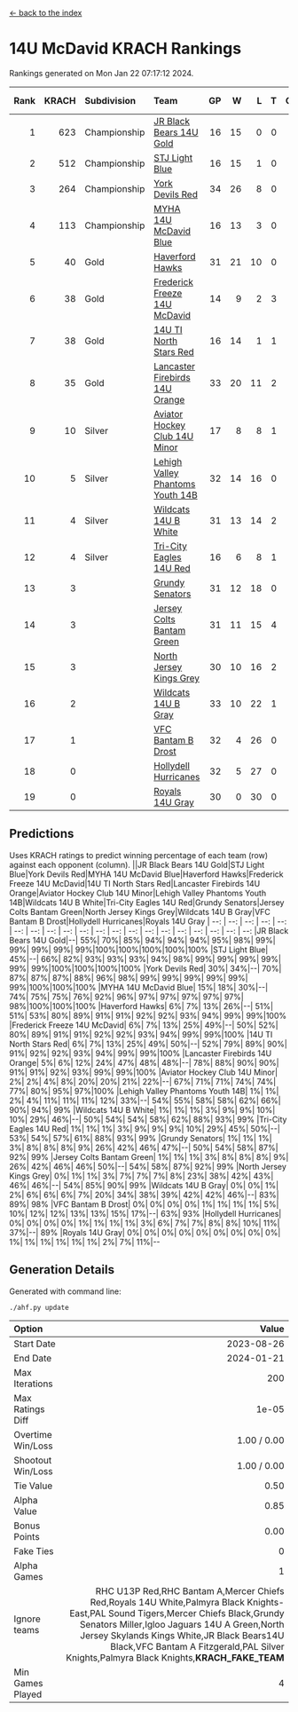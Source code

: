 [<- back to the index](readme.md)
# 14U McDavid KRACH Rankings
Rankings generated on Mon Jan 22 07:17:12 2024.

Rank|KRACH|Subdivision|Team|GP|W|L|T|OTW|OTL|SoS|Exp Wins|Win Diff
---:|---:|:---|:---|---:|---:|---:|---:|---:|---:|---:|---:|---:
1|623|Championship|[JR Black Bears 14U Gold](https://gamesheetstats.com/seasons/3659/teams/140633/schedule)|16|15|0|0|1|0|7|16.8|-0.0
2|512|Championship|[STJ Light Blue](https://gamesheetstats.com/seasons/3659/teams/140639/schedule)|16|15|1|0|0|0|46|15.8|-0.0
3|264|Championship|[York Devils Red](https://gamesheetstats.com/seasons/3659/teams/140644/schedule)|34|26|8|0|0|0|370|26.8|-0.0
4|113|Championship|[MYHA 14U McDavid Blue](https://gamesheetstats.com/seasons/3659/teams/140636/schedule)|16|13|3|0|0|0|46|13.9|0.0
5|40|Gold|[Haverford Hawks](https://gamesheetstats.com/seasons/3659/teams/140630/schedule)|31|21|10|0|0|0|93|21.9|0.0
6|38|Gold|[Frederick Freeze 14U McDavid](https://gamesheetstats.com/seasons/3659/teams/140628/schedule)|14|9|2|3|0|0|44|11.4|0.0
7|38|Gold|[14U TI North Stars Red](https://gamesheetstats.com/seasons/3659/teams/140626/schedule)|16|14|1|1|0|0|6|15.4|0.0
8|35|Gold|[Lancaster Firebirds 14U Orange](https://gamesheetstats.com/seasons/3659/teams/140634/schedule)|33|20|11|2|0|0|97|21.9|0.0
9|10|Silver|[Aviator Hockey Club 14U Minor](https://gamesheetstats.com/seasons/3659/teams/140627/schedule)|17|8|8|1|0|0|115|9.4|0.0
10|5|Silver|[Lehigh Valley Phantoms Youth 14B](https://gamesheetstats.com/seasons/3659/teams/140635/schedule)|32|14|16|0|1|1|56|15.9|0.0
11|4|Silver|[Wildcats 14U B White](https://gamesheetstats.com/seasons/3659/teams/140643/schedule)|31|13|14|2|1|1|40|15.9|0.0
12|4|Silver|[Tri-City Eagles 14U Red](https://gamesheetstats.com/seasons/3659/teams/140640/schedule)|16|6|8|1|1|0|56|8.4|0.0
13|3||[Grundy Senators](https://gamesheetstats.com/seasons/3659/teams/140629/schedule)|31|12|18|0|0|1|116|12.9|0.0
14|3||[Jersey Colts Bantam Green](https://gamesheetstats.com/seasons/3659/teams/140632/schedule)|31|11|15|4|1|0|25|14.9|0.0
15|3||[North Jersey Kings Grey](https://gamesheetstats.com/seasons/3659/teams/140637/schedule)|30|10|16|2|1|1|31|12.9|0.0
16|2||[Wildcats 14U B Gray](https://gamesheetstats.com/seasons/3659/teams/140642/schedule)|33|10|22|1|0|0|39|11.4|0.0
17|1||[VFC Bantam B Drost](https://gamesheetstats.com/seasons/3659/teams/140641/schedule)|32|4|26|0|0|2|127|4.9|0.0
18|0||[Hollydell Hurricanes](https://gamesheetstats.com/seasons/3659/teams/140631/schedule)|32|5|27|0|0|0|22|5.9|0.0
19|0||[Royals 14U Gray](https://gamesheetstats.com/seasons/3659/teams/140638/schedule)|30|0|30|0|0|0|71|0.9|0.0

## Predictions
Uses KRACH ratings to predict winning percentage of each team (row) against each opponent (column).
||JR Black Bears 14U Gold|STJ Light Blue|York Devils Red|MYHA 14U McDavid Blue|Haverford Hawks|Frederick Freeze 14U McDavid|14U TI North Stars Red|Lancaster Firebirds 14U Orange|Aviator Hockey Club 14U Minor|Lehigh Valley Phantoms Youth 14B|Wildcats 14U B White|Tri-City Eagles 14U Red|Grundy Senators|Jersey Colts Bantam Green|North Jersey Kings Grey|Wildcats 14U B Gray|VFC Bantam B Drost|Hollydell Hurricanes|Royals 14U Gray
| --: | --: | --: | --: | --: | --: | --: | --: | --: | --: | --: | --: | --: | --: | --: | --: | --: | --: | --: | --: 
|JR Black Bears 14U Gold|--| 55%| 70%| 85%| 94%| 94%| 94%| 95%| 98%| 99%| 99%| 99%| 99%| 99%|100%|100%|100%|100%|100%
|STJ Light Blue| 45%|--| 66%| 82%| 93%| 93%| 93%| 94%| 98%| 99%| 99%| 99%| 99%| 99%| 99%|100%|100%|100%|100%
|York Devils Red| 30%| 34%|--| 70%| 87%| 87%| 87%| 88%| 96%| 98%| 99%| 99%| 99%| 99%| 99%| 99%|100%|100%|100%
|MYHA 14U McDavid Blue| 15%| 18%| 30%|--| 74%| 75%| 75%| 76%| 92%| 96%| 97%| 97%| 97%| 97%| 97%| 98%|100%|100%|100%
|Haverford Hawks|  6%|  7%| 13%| 26%|--| 51%| 51%| 53%| 80%| 89%| 91%| 91%| 92%| 92%| 93%| 94%| 99%| 99%|100%
|Frederick Freeze 14U McDavid|  6%|  7%| 13%| 25%| 49%|--| 50%| 52%| 80%| 89%| 91%| 91%| 92%| 92%| 93%| 94%| 99%| 99%|100%
|14U TI North Stars Red|  6%|  7%| 13%| 25%| 49%| 50%|--| 52%| 79%| 89%| 90%| 91%| 92%| 92%| 93%| 94%| 99%| 99%|100%
|Lancaster Firebirds 14U Orange|  5%|  6%| 12%| 24%| 47%| 48%| 48%|--| 78%| 88%| 90%| 90%| 91%| 91%| 92%| 93%| 99%| 99%|100%
|Aviator Hockey Club 14U Minor|  2%|  2%|  4%|  8%| 20%| 20%| 21%| 22%|--| 67%| 71%| 71%| 74%| 74%| 77%| 80%| 95%| 97%|100%
|Lehigh Valley Phantoms Youth 14B|  1%|  1%|  2%|  4%| 11%| 11%| 11%| 12%| 33%|--| 54%| 55%| 58%| 58%| 62%| 66%| 90%| 94%| 99%
|Wildcats 14U B White|  1%|  1%|  1%|  3%|  9%|  9%| 10%| 10%| 29%| 46%|--| 50%| 54%| 54%| 58%| 62%| 88%| 93%| 99%
|Tri-City Eagles 14U Red|  1%|  1%|  1%|  3%|  9%|  9%|  9%| 10%| 29%| 45%| 50%|--| 53%| 54%| 57%| 61%| 88%| 93%| 99%
|Grundy Senators|  1%|  1%|  1%|  3%|  8%|  8%|  8%|  9%| 26%| 42%| 46%| 47%|--| 50%| 54%| 58%| 87%| 92%| 99%
|Jersey Colts Bantam Green|  1%|  1%|  1%|  3%|  8%|  8%|  8%|  9%| 26%| 42%| 46%| 46%| 50%|--| 54%| 58%| 87%| 92%| 99%
|North Jersey Kings Grey|  0%|  1%|  1%|  3%|  7%|  7%|  7%|  8%| 23%| 38%| 42%| 43%| 46%| 46%|--| 54%| 85%| 90%| 99%
|Wildcats 14U B Gray|  0%|  0%|  1%|  2%|  6%|  6%|  6%|  7%| 20%| 34%| 38%| 39%| 42%| 42%| 46%|--| 83%| 89%| 98%
|VFC Bantam B Drost|  0%|  0%|  0%|  0%|  1%|  1%|  1%|  1%|  5%| 10%| 12%| 12%| 13%| 13%| 15%| 17%|--| 63%| 93%
|Hollydell Hurricanes|  0%|  0%|  0%|  0%|  1%|  1%|  1%|  1%|  3%|  6%|  7%|  7%|  8%|  8%| 10%| 11%| 37%|--| 89%
|Royals 14U Gray|  0%|  0%|  0%|  0%|  0%|  0%|  0%|  0%|  0%|  1%|  1%|  1%|  1%|  1%|  1%|  2%|  7%| 11%|--

## Generation Details

Generated with command line:
```
./ahf.py update
```

| Option | Value |
| :----- | ----: |
| Start Date | 2023-08-26 |
| End Date | 2024-01-21 |
| Max Iterations | 200 |
| Max Ratings Diff | 1e-05 |
| Overtime Win/Loss | 1.00 / 0.00 |
| Shootout Win/Loss | 1.00 / 0.00 |
| Tie Value | 0.50 |
| Alpha Value | 0.85 |
| Bonus Points | 0.00 |
| Fake Ties | 0 |
| Alpha Games | 1 |
| Ignore teams | RHC U13P Red,RHC Bantam A,Mercer Chiefs Red,Royals 14U White,Palmyra Black Knights-East,PAL Sound Tigers,Mercer Chiefs Black,Grundy Senators Miller,Igloo Jaguars 14U A Green,North Jersey Skylands Kings White,JR Black Bears14U Black,VFC Bantam A Fitzgerald,PAL Silver Knights,Palmyra Black Knights,__KRACH_FAKE_TEAM__ |
| Min Games Played | 4 |

